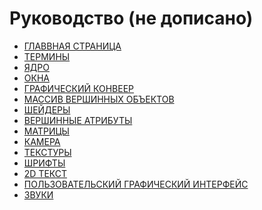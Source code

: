 # Руководство (не дописано)

+ [ГЛАВВНАЯ СТРАНИЦА](../README.md)
+ [ТЕРМИНЫ](dictionary.md)
+ [ЯДРО](core.md)
+ [ОКНА](window.md)
+ [ГРАФИЧЕСКИЙ КОНВЕЕР](GraphicСooker.md)
+ [МАССИВ ВЕРШИННЫХ ОБЪЕКТОВ](vao.md)
+ [ШЕЙДЕРЫ](shader.md)
+ [ВЕРШИННЫЕ АТРИБУТЫ](va.md)
+ [МАТРИЦЫ]()
+ [КАМЕРА]()
+ [ТЕКСТУРЫ]()
+ [ШРИФТЫ]()
+ [2D ТЕКСТ]()
+ [ПОЛЬЗОВАТЕЛЬСКИЙ ГРАФИЧЕСКИЙ ИНТЕРФЕЙС]()
+ [ЗВУКИ]()